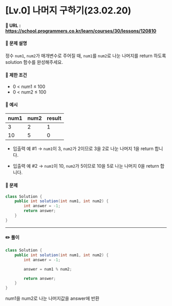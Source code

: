 # [Lv.0] 나머지 구하기(23.02.20)

#### 📌 URL : https://school.programmers.co.kr/learn/courses/30/lessons/120810

#### 📌 문제 설명

정수 `num1`, `num2`가 매개변수로 주어질 때, `num1`를 `num2`로 나눈 나머지를 return 하도록 solution 함수를 완성해주세요.

#### 📌 제한 조건

- 0 < num1 ≤ 100
- 0 < num2 ≤ 100

#### 📌 예시

| num1 | num2 | result |
| ---- | ---- | ------ |
| 3    | 2    | 1      |
| 10   | 5    | 0      |

- 입출력 예 #1
  → `num1`이 3, `num2`가 2이므로 3을 2로 나눈 나머지 1을 return 합니다.

- 입출력 예 #2
  → `num1`이 10, `num2`가 5이므로 10을 5로 나눈 나머지 0을 return 합니다.

#### 📌 문제

```java
class Solution {
    public int solution(int num1, int num2) {
        int answer = -1;
        return answer;
    }
}
```

---

#### ✏️ 풀이

```java
class Solution {
    public int solution(int num1, int num2) {
        int answer = -1;

        answer = num1 % num2;

        return answer;
    }
}
```

num1을 num2로 나눈 나머지값을 answer에 반환
